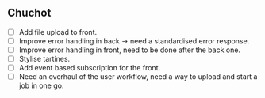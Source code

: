## Chuchot

- [ ] Add file upload to front.
- [ ] Improve error handling in back -> need a standardised error response.
- [ ] Improve error handling in front, need to be done after the back one.
- [ ] Stylise tartines.
- [ ] Add event based subscription for the front.
- [ ] Need an overhaul of the user workflow, need a way to upload and start a job in one go.
